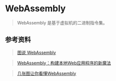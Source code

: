 # WebAssembly
> WebAssembly 是基于虚拟机的二进制指令集。

## 参考资料
> [图说 WebAssembly](https://www.zcfy.cc/article/an-abridged-cartoon-introduction-to-webassembly-ndash-smashing-magazine)

> [WebAssembly：构建本地Web应用程序的新魔法](https://mp.weixin.qq.com/s/1OmCiHxS0xmZ8vIgkgF28Q)

> [几张图让你看懂WebAssembly](https://www.jianshu.com/p/bff8aa23fe4d)